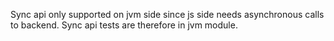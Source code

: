 Sync api only supported on jvm side since js side needs asynchronous calls to backend. Sync api tests are therefore in jvm module.